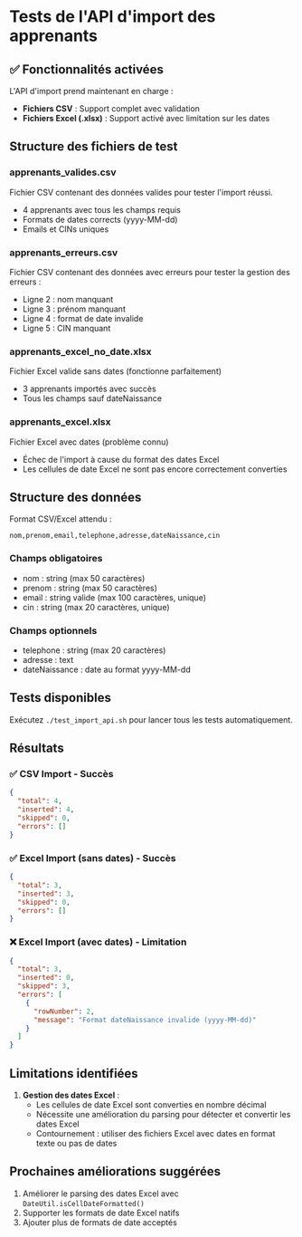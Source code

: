 # Tests de l'API d'import des apprenants

## ✅ Fonctionnalités activées

L'API d'import prend maintenant en charge :
- **Fichiers CSV** : Support complet avec validation
- **Fichiers Excel (.xlsx)** : Support activé avec limitation sur les dates

## Structure des fichiers de test

### apprenants_valides.csv
Fichier CSV contenant des données valides pour tester l'import réussi.
- 4 apprenants avec tous les champs requis
- Formats de dates corrects (yyyy-MM-dd)
- Emails et CINs uniques

### apprenants_erreurs.csv  
Fichier CSV contenant des données avec erreurs pour tester la gestion des erreurs :
- Ligne 2 : nom manquant
- Ligne 3 : prénom manquant  
- Ligne 4 : format de date invalide
- Ligne 5 : CIN manquant

### apprenants_excel_no_date.xlsx
Fichier Excel valide sans dates (fonctionne parfaitement)
- 3 apprenants importés avec succès
- Tous les champs sauf dateNaissance

### apprenants_excel.xlsx
Fichier Excel avec dates (problème connu)
- Échec de l'import à cause du format des dates Excel
- Les cellules de date Excel ne sont pas encore correctement converties

## Structure des données

Format CSV/Excel attendu :
```csv
nom,prenom,email,telephone,adresse,dateNaissance,cin
```

### Champs obligatoires
- nom : string (max 50 caractères)
- prenom : string (max 50 caractères)
- email : string valide (max 100 caractères, unique)
- cin : string (max 20 caractères, unique)

### Champs optionnels
- telephone : string (max 20 caractères)
- adresse : text
- dateNaissance : date au format yyyy-MM-dd

## Tests disponibles

Exécutez `./test_import_api.sh` pour lancer tous les tests automatiquement.

## Résultats

### ✅ CSV Import - Succès
```json
{
  "total": 4,
  "inserted": 4, 
  "skipped": 0,
  "errors": []
}
```

### ✅ Excel Import (sans dates) - Succès
```json
{
  "total": 3,
  "inserted": 3,
  "skipped": 0,
  "errors": []
}
```

### ❌ Excel Import (avec dates) - Limitation
```json
{
  "total": 3,
  "inserted": 0,
  "skipped": 3,
  "errors": [
    {
      "rowNumber": 2,
      "message": "Format dateNaissance invalide (yyyy-MM-dd)"
    }
  ]
}
```

## Limitations identifiées

1. **Gestion des dates Excel** : 
   - Les cellules de date Excel sont converties en nombre décimal
   - Nécessite une amélioration du parsing pour détecter et convertir les dates Excel
   - Contournement : utiliser des fichiers Excel avec dates en format texte ou pas de dates

## Prochaines améliorations suggérées

1. Améliorer le parsing des dates Excel avec `DateUtil.isCellDateFormatted()`
2. Supporter les formats de date Excel natifs
3. Ajouter plus de formats de date acceptés
